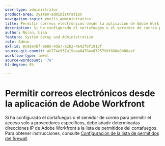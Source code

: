 ```yaml
---
user-type: administrator
product-area: system-administration
navigation-topic: emails-administration
title: Permitir correos electrónicos desde la aplicación de Adobe Workfront
description: Si ha configurado el cortafuegos o el servidor de correo para permitir el acceso solo a proveedores específicos, debe añadir determinadas direcciones IP de Adobe Workfront a la lista de permitidos del cortafuegos.
author: Nolan, Lisa
feature: System Setup and Administration
role: Admin
exl-id: 8c9aa4bf-8688-4da7-a2b2-4642f6f1913f
source-git-commit: ab774e937a15aaa04704e872579df880a9b80aaf
workflow-type: tm+mt
source-wordcount: '79'
ht-degree: 0%

---
```


# Permitir correos electrónicos desde la aplicación de Adobe Workfront

Si ha configurado el cortafuegos o el servidor de correo para permitir el acceso solo a proveedores específicos, debe añadir determinadas direcciones IP de Adobe Workfront a la lista de permitidos del cortafuegos. Para obtener instrucciones, consulte [Configuración de la lista de permitidos del firewall](../../../administration-and-setup/get-started-wf-administration/configure-your-firewall.md).
